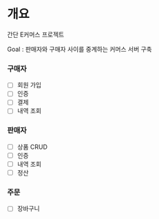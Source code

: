# 개요

간단 E커머스 프로젝트

Goal : 판매자와 구매자 사이를 중계하는 커머스 서버 구축

### 구매자
- [ ] 회원 가입
- [ ] 인증
- [ ] 결제
- [ ] 내역 조회

### 판매자
- [ ] 상품 CRUD
- [ ] 인증
- [ ] 내역 조회
- [ ] 정산

### 주문
- [ ] 장바구니
